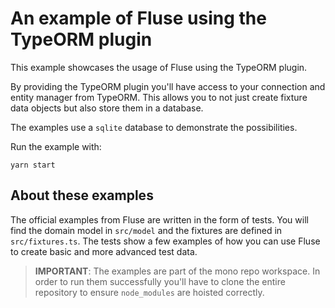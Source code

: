 # An example of Fluse using the TypeORM plugin

This example showcases the usage of Fluse using the TypeORM plugin.

By providing the TypeORM plugin you'll have access to your connection and entity manager from TypeORM. This allows you to not just create fixture data objects but also store them in a database.

The examples use a `sqlite` database to demonstrate the possibilities.

Run the example with:

```
yarn start
```

## About these examples

The official examples from Fluse are written in the form of tests. You will find the domain model in `src/model` and the fixtures are defined in `src/fixtures.ts`. The tests show a few examples of how you can use Fluse to create basic and more advanced test data.

> **IMPORTANT**: The examples are part of the mono repo workspace. In order to run them successfully you'll have to clone the entire repository to ensure `node_modules` are hoisted correctly.
